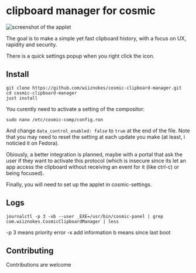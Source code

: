 # clipboard manager for cosmic


![screenshot of the applet](https://media.githubusercontent.com/media/wiiznokes/cosmic-clipboard-manager/master/resources/screenshots/main_popup.png)

The goal is to make a simple yet fast clipboard history, with a focus on UX, rapidity and security.

There is a quick settings popup when you right click the icon.


## Install

```
git clone https://github.com/wiiznokes/cosmic-clipboard-manager.git
cd cosmic-clipboard-manager
just install
```

You curently need to activate a setting of the compositor:

```
sudo nano /etc/cosmic-comp/config.ron
```

And change `data_control_enabled: false` to `true` at the end of the file. Note that you may need to reset the setting at each update you make (at least, i noticied it on Fedora).

Obiously, a better integration is planned, maybe with a portal that ask the user if they want to activate this protocol (which is insecure since its let an app access the clipboard without receiving an event for it (like ctrl-c) or being focused).

Finally, you will need to set up the applet in cosmic-settings.

## Logs

```
journalctl -p 3 -xb --user _EXE=/usr/bin/cosmic-panel | grep com.wiiznokes.CosmicClipboardManager | less
```

-p 3 means priority error
-x add information
b means since last boot

## Contributing

Contributions are welcome
